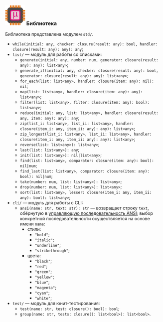 ### ![](logo/logo.png) Библиотека

Библиотека представлена модулем `std/`.

* `while(initial: any, checker: closure(result: any): bool, handler: closure(result: any): any): any`;
* `list/` &mdash; модуль для работы со списками:
	* `generate(initial: any, number: num, generator: closure(result: any): any): list<any>`;
	* `generate_if(initial: any, checker: closure(result: any): bool, generator: closure(result: any): any): list<any>`;
	* `for_each(list: list<any>, handler: closure(item: any): nil): nil`;
	* `map(list: list<any>, handler: closure(item: any): any): list<any>`;
	* `filter(list: list<any>, filter: closure(item: any): bool): list<any>`;
	* `reduce(initial: any, list: list<any>, handler: closure(result: any, item: any): any): any`;
	* `zip(list_i: list<any>, list_ii: list<any>, handler: closure(item_i: any, item_ii: any): any): list<any>`;
	* `zip_longest(list_i: list<any>, list_ii: list<any>, handler: closure(item_i: any, item_ii: any): any): list<any>`;
	* `reverse(list: list<any>): list<any>`;
	* `last(list: list<any>): any`;
	* `init(list: list<any>): nil|list<any>`;
	* `find(list: list<any>, comparator: closure(item: any): bool): nil|num`;
	* `find_last(list: list<any>, comparator: closure(item: any): bool): nil|num`;
	* `take(number: num, list: list<any>): list<any>`;
	* `drop(number: num, list: list<any>): list<any>`;
	* `sort(list: list<any>, lesser: closure(item_i: any, item_ii: any): bool): list<any>`;
* `cli/` &mdash; модуль для работы с CLI:
	* `ansi(name: str, text: str): str` &mdash; возвращает строку `text`, обёрнутую в [управляющую последовательность ANSI](https://ru.wikipedia.org/wiki/Управляющие_последовательности_ANSI); выбор конкретной последовательности осуществляется на основе имени `name`:
		* стили:
			* `"bold"`;
			* `"italic"`;
			* `"underline"`;
			* `"strikethrough"`;
		* цвета:
			* `"black"`;
			* `"red"`;
			* `"green"`;
			* `"yellow"`;
			* `"blue"`;
			* `"magenta"`;
			* `"cyan"`;
			* `"white"`;
* `test/` &mdash; модуль для юнит-тестирования:
	* `test(name: str, test: closure(): bool): bool`;
	* `group(name: str, tests: closure(): list<bool>): list<bool>`.
